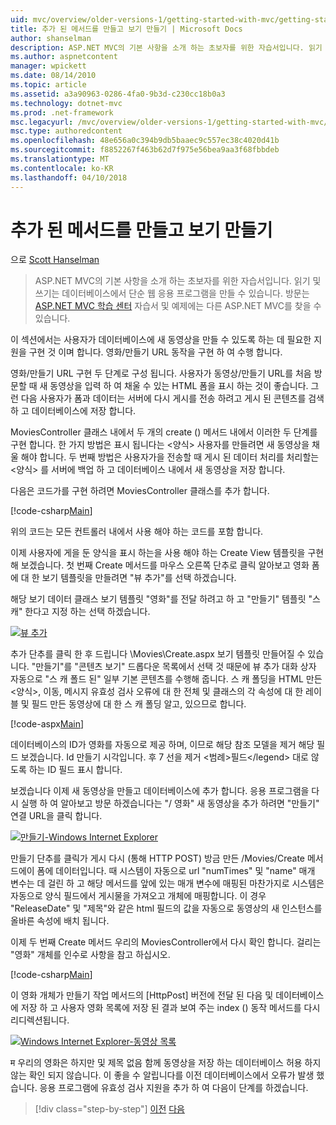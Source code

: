 ```yaml
---
uid: mvc/overview/older-versions-1/getting-started-with-mvc/getting-started-with-mvc-part6
title: 추가 된 메서드를 만들고 보기 만들기 | Microsoft Docs
author: shanselman
description: ASP.NET MVC의 기본 사항을 소개 하는 초보자를 위한 자습서입니다. 읽기 및 쓰기는 데이터베이스에서 단순 웹 응용 프로그램을 만듭니다.
ms.author: aspnetcontent
manager: wpickett
ms.date: 08/14/2010
ms.topic: article
ms.assetid: a3a90963-0286-4fa0-9b3d-c230cc18b0a3
ms.technology: dotnet-mvc
ms.prod: .net-framework
msc.legacyurl: /mvc/overview/older-versions-1/getting-started-with-mvc/getting-started-with-mvc-part6
msc.type: authoredcontent
ms.openlocfilehash: 48e656a0c394b9db5baaec9c557ec38c4020d41b
ms.sourcegitcommit: f8852267f463b62d7f975e56bea9aa3f68fbbdeb
ms.translationtype: MT
ms.contentlocale: ko-KR
ms.lasthandoff: 04/10/2018
---
```

<a name="adding-a-create-method-and-create-view"></a>추가 된 메서드를 만들고 보기 만들기
====================
으로 [Scott Hanselman](https://github.com/shanselman)

> ASP.NET MVC의 기본 사항을 소개 하는 초보자를 위한 자습서입니다. 읽기 및 쓰기는 데이터베이스에서 단순 웹 응용 프로그램을 만들 수 있습니다. 방문는 [ASP.NET MVC 학습 센터](../../../index.md) 자습서 및 예제에는 다른 ASP.NET MVC를 찾을 수 있습니다.


이 섹션에서는 사용자가 데이터베이스에 새 동영상을 만들 수 있도록 하는 데 필요한 지원을 구현 것 이며 합니다. 영화/만들기 URL 동작을 구현 하 여 수행 합니다.

영화/만들기 URL 구현 두 단계로 구성 됩니다. 사용자가 동영상/만들기 URL를 처음 방문할 때 새 동영상을 입력 하 여 채울 수 있는 HTML 폼을 표시 하는 것이 좋습니다. 그런 다음 사용자가 폼과 데이터는 서버에 다시 게시를 전송 하려고 게시 된 콘텐츠를 검색 하 고 데이터베이스에 저장 합니다.

MoviesController 클래스 내에서 두 개의 create () 메서드 내에서 이러한 두 단계를 구현 합니다. 한 가지 방법은 표시 됩니다는 &lt;양식&gt; 사용자를 만들려면 새 동영상을 채울 해야 합니다. 두 번째 방법은 사용자가을 전송할 때 게시 된 데이터 처리를 처리할는 &lt;양식&gt; 를 서버에 백업 하 고 데이터베이스 내에서 새 동영상을 저장 합니다.

다음은 코드가를 구현 하려면 MoviesController 클래스를 추가 합니다.

[!code-csharp[Main](getting-started-with-mvc-part6/samples/sample1.cs)]

위의 코드는 모든 컨트롤러 내에서 사용 해야 하는 코드를 포함 합니다.

이제 사용자에 게을 둔 양식을 표시 하는을 사용 해야 하는 Create View 템플릿을 구현 해 보겠습니다. 첫 번째 Create 메서드를 마우스 오른쪽 단추로 클릭 알아보고 영화 폼에 대 한 보기 템플릿을 만들려면 "뷰 추가"를 선택 하겠습니다.

해당 보기 데이터 클래스 보기 템플릿 "영화"를 전달 하려고 하 고 "만들기" 템플릿 "스 캐" 한다고 지정 하는 선택 하겠습니다.

[![뷰 추가](getting-started-with-mvc-part6/_static/image2.png)](getting-started-with-mvc-part6/_static/image1.png)

추가 단추를 클릭 한 후 드립니다 \Movies\Create.aspx 보기 템플릿 만들어질 수 있습니다. "만들기"를 "콘텐츠 보기" 드롭다운 목록에서 선택 것 때문에 뷰 추가 대화 상자 자동으로 "스 캐 폴드 된" 일부 기본 콘텐츠를 수행해 줍니다. 스 캐 폴딩을 HTML 만든 &lt;양식&gt;, 이동, 메시지 유효성 검사 오류에 대 한 전체 및 클래스의 각 속성에 대 한 레이블 및 필드 만든 동영상에 대 한 스 캐 폴딩 알고, 있으므로 합니다.

[!code-aspx[Main](getting-started-with-mvc-part6/samples/sample2.aspx)]

데이터베이스의 ID가 영화를 자동으로 제공 하며, 이므로 해당 참조 모델을 제거 해당 필드 보겠습니다. Id 만들기 시각입니다. 후 7 선을 제거 &lt;범례&gt;필드&lt;/legend&gt; 대로 않도록 하는 ID 필드 표시 합니다.

보겠습니다 이제 새 동영상을 만들고 데이터베이스에 추가 합니다. 응용 프로그램을 다시 실행 하 여 알아보고 방문 하겠습니다는 "/ 영화" 새 동영상을 추가 하려면 "만들기" 연결 URL을 클릭 합니다.

[![만들기-Windows Internet Explorer](getting-started-with-mvc-part6/_static/image4.png)](getting-started-with-mvc-part6/_static/image3.png)

만들기 단추를 클릭가 게시 다시 (통해 HTTP POST) 방금 만든 /Movies/Create 메서드에이 폼에 데이터입니다. 때 시스템이 자동으로 url "numTimes" 및 "name" 매개 변수는 데 걸린 하 고 해당 메서드를 앞에 있는 매개 변수에 매핑된 마찬가지로 시스템은 자동으로 양식 필드에서 게시물을 가져오고 개체에 매핑합니다. 이 경우 "ReleaseDate" 및 "제목"와 같은 html 필드의 값을 자동으로 동영상의 새 인스턴스를 올바른 속성에 배치 됩니다.

이제 두 번째 Create 메서드 우리의 MoviesController에서 다시 확인 합니다. 걸리는 "영화" 개체를 인수로 사항을 참고 하십시오.

[!code-csharp[Main](getting-started-with-mvc-part6/samples/sample3.cs)]

이 영화 개체가 만들기 작업 메서드의 [HttpPost] 버전에 전달 된 다음 및 데이터베이스에 저장 하 고 사용자 영화 목록에 저장 된 결과 보여 주는 index () 동작 메서드를 다시 리디렉션됩니다.

[![Windows Internet Explorer-동영상 목록](getting-started-with-mvc-part6/_static/image6.png)](getting-started-with-mvc-part6/_static/image5.png)

म 우리의 영화은 하지만 및 제목 없음 함께 동영상을 저장 하는 데이터베이스 허용 하지 않는 확인 되지 않습니다. 이 좋을 수 알립니다를 이전 데이터베이스에서 오류가 발생 했습니다. 응용 프로그램에 유효성 검사 지원을 추가 하 여 다음이 단계를 하겠습니다.

> [!div class="step-by-step"]
> [이전](getting-started-with-mvc-part5.md)
> [다음](getting-started-with-mvc-part7.md)
